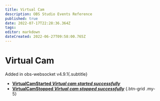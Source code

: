 ```yaml
---
title: Virtual Cam
description: OBS Studio Events Reference
published: true
date: 2022-07-17T22:28:36.364Z
tags: 
editor: markdown
dateCreated: 2022-06-27T09:58:00.765Z
---
```


# Virtual Cam
Added in obs-websocket v4.9.1{.subtitle}
* [**VirtualCamStarted *Virtual cam started successfully***](/en/Broadcasters/OBS/Events/Virtual-Cam/VirtualCamStarted)
* [**VirtualCamStopped *Virtual cam stopped successfully***](/en/Broadcasters/OBS/Events/Virtual-Cam/VirtualCamStopped)
{.btn-grid .my-5}
